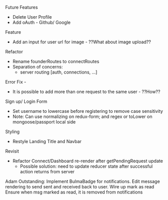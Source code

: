 Future Features
- Delete User Profile
- Add oAuth - Github/ Google

Feature
- Add an input for user url for image - ??What about image upload??

Refactor
  - Rename founderRoutes to connectRoutes
  - Separation of concerns:
    - server routing [auth, connections, ...]    

Error Fix - 
 - It is possible to add more than one request to the same user - ??How?? 

Sign up/ Login Form
- Set username to lowercase before registering to remove case sensitivity
- Note: Can use normalizing on redux-form; and regex or toLower on mongoose/passport local side

Styling
- Restyle Landing Title and Navbar

Revisit
- Refactor Connect/Dashboard re-render after getPendingRequest update
  - Possible solution: need to update reducer state after successful action returns from server

Adam Outstanding:
Implement BulmaBadge for notifications.
Edit message rendering to send sent and received back to user.
Wire up mark as read
Ensure when msg marked as read, it is removed from notifications